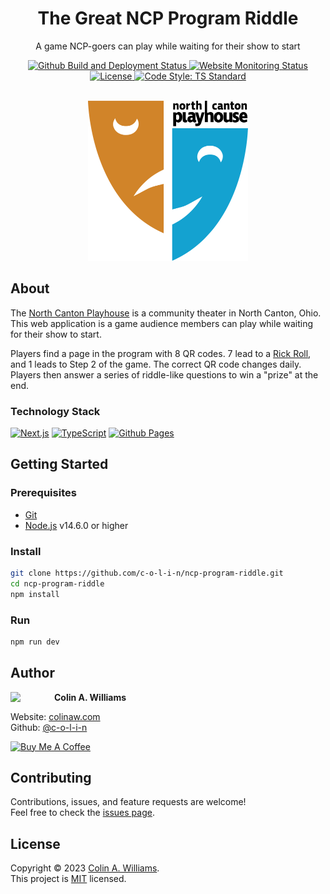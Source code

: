 <h1 align="center">The Great NCP Program Riddle</h1>

<p align="center">A game NCP-goers can play while waiting for their show to start</p>


<div align="center">
  <a href="https://github.com/c-o-l-i-n/ncp-program-riddle/actions/workflows/deploy.yml">
    <img alt="Github Build and Deployment Status" src="https://img.shields.io/github/actions/workflow/status/c-o-l-i-n/ncp-program-riddle/deploy.yml?branch=main&logo=github&logoWidth=12">
  </a>
  <a href="https://ncp.rocks">
    <img alt="Website Monitoring Status" src="https://img.shields.io/website?url=https%3A%2F%2Fncp.rocks">
  </a>
  <a href="LICENSE">
    <img alt="License" src="https://img.shields.io/github/license/c-o-l-i-n/ncp-program-riddle" />
  </a>
  <a href="https://standardjs.com">
    <img alt="Code Style: TS Standard" src="https://img.shields.io/badge/code%20style-ts--standard-blue?logo=typescript&logoColor=white&logoWidth=12" />
  </a>
</div>

<br />

<p align="center">
  <a href="https://www.northcantonplayhouse.com/">
    <img alt="North Canton Playhouse Logo" width="256" height="256" src="public/images/ncp-color.svg" />
  </a>
</p>

## About

The [North Canton Playhouse](https://www.northcantonplayhouse.com/) is a community theater in North Canton, Ohio. This web application is a game audience members can play while waiting for their show to start.

Players find a page in the program with 8 QR codes. 7 lead to a [Rick Roll](https://www.youtube.com/watch?v=dQw4w9WgXcQ), and 1 leads to Step 2 of the game. The correct QR code changes daily. Players then answer a series of riddle-like questions to win a "prize" at the end.

### Technology Stack

[![Next.js](https://img.shields.io/badge/Next.js-black?style=for-the-badge&logo=next.js&logoColor=white)](https://nextjs.org/)
[![TypeScript](https://img.shields.io/badge/TypeScript-%23007ACC.svg?style=for-the-badge&logo=typescript&logoColor=white)](https://www.typescriptlang.org/)
[![Github Pages](https://img.shields.io/badge/Github%20Pages-%232671E5.svg?style=for-the-badge&logo=githubactions&logoColor=white)](https://pages.github.com/)

## Getting Started

### Prerequisites

- [Git](https://git-scm.com/)
- [Node.js](https://nodejs.org/) v14.6.0 or higher

### Install

```sh
git clone https://github.com/c-o-l-i-n/ncp-program-riddle.git
cd ncp-program-riddle
npm install
```

### Run

```sh
npm run dev
```

## Author

<a href="https://github.com/c-o-l-i-n">
  <img src="https://images.weserv.nl/?url=avatars.githubusercontent.com/u/40863449?v=4&w=140&fit=cover&mask=circle&maxage=7d" style="width: 70px" align="left"/>
</a>

**Colin A. Williams**

Website: [colinaw.com](https://colinaw.com)
<br>
Github: [@c-o-l-i-n](https://github.com/c-o-l-i-n)

<a href="https://www.buymeacoffee.com/colinw"><img src="https://cdn.buymeacoffee.com/buttons/v2/default-yellow.png" alt="Buy Me A Coffee" style="width: 200px" ></a>

## Contributing

Contributions, issues, and feature requests are welcome!<br />Feel free to check the [issues page](https://github.com/c-o-l-i-n/ncp-program-riddle/issues).

## License

Copyright © 2023 [Colin A. Williams](https://github.com/c-o-l-i-n).<br /> This project is [MIT](LICENSE) licensed.
